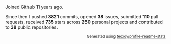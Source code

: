 Joined Github **11** years ago.

Since then I pushed **3821** commits, opened **38** issues, submitted **110** pull requests, received **735** stars across **250** personal projects and contributed to **38** public repositories.

<p align="right"><sub>Generated using <a href="https://github.com/marketplace/actions/profile-readme-stats">teoxoy/profile-readme-stats</a></sub></p>

